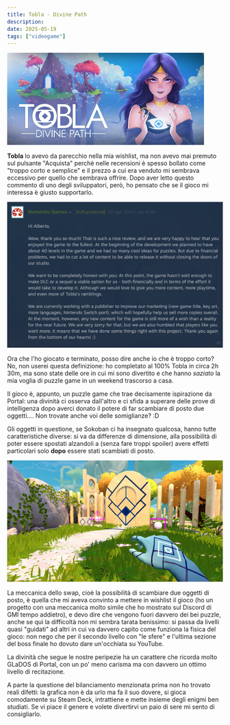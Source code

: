 ```yaml
---
title: Tobla - Divine Path
description:
date: 2025-05-19
tags: ["videogame"]
---
```


![La locandina di Tobla - Divine Path](./tobla-title-screen.jpg)

**Tobla** lo avevo da parecchio nella mia wishlist, ma non avevo mai premuto sul pulsante "Acquista" perchè nelle recensioni è spesso bollato come "troppo corto e semplice" e il prezzo a cui era venduto mi sembrava eccessivo per quello che sembrava offrire.
Dopo aver letto questo commento di uno degli sviluppatori, però, ho pensato che se il gioco mi interessa è giusto supportarlo.

![Messaggio su Steam dello sviluppatore](./tobla-developer-comment.png)

Ora che l'ho giocato e terminato, posso dire anche io che è troppo corto? No, non userei questa definizione: ho completato al 100% Tobla in circa 2h 30m, ma sono state delle ore in cui mi sono divertito e che hanno _saziato_ la mia voglia di puzzle game in un weekend trascorso a casa.

Il gioco è, appunto, un puzzle game che trae decisamente ispirazione da Portal: una divinità ci osserva dall'altro e ci sfida a superare delle prove di intelligenza dopo averci donato il potere di far scambiare di posto due oggetti.... Non trovate anche voi delle somiglianze? :D

Gli oggetti in questione, se Sokoban ci ha insegnato qualcosa, hanno tutte caratteristiche diverse: si va da differenze di dimensione, alla possibilità di poter essere spostati alzandoli a (senza fare troppi spoiler) avere effetti particolari solo **dopo** essere stati scambiati di posto.

![Uno screenshot di gioco](./tobla-screenshot.jpg)

La meccanica dello swap, cioè la possibilità di scambiare due oggetti di posto, è quella che mi aveva convinto a mettere in wishlist il gioco (ho un progetto con una meccanica molto simile che ho mostrato sul Discord di GMI tempo addietro), e devo dire che vengono fuori davvero dei bei puzzle, anche se qui la difficoltà non mi sembra tarata benissimo: si passa da livelli quasi "guidati" ad altri in cui va davvero capito come funziona la fisica del gioco: non nego che per il secondo livello con "le sfere" e l'ultima sezione del boss finale ho dovuto dare un'occhiata su YouTube.

La divinità che segue le nostre peripezie ha un carattere che ricorda molto GLaDOS di Portal, con un po' meno carisma ma con davvero un ottimo livello di recitazione.

A parte la questione del bilanciamento menzionata prima non ho trovato reali difetti: la grafica non è da urlo ma fa il suo dovere, si gioca comodamente su Steam Deck, intrattiene e mette insieme degli enigmi ben studiati. Se vi piace il genere e volete divertirvi un paio di sere mi sento di consigliarlo.
